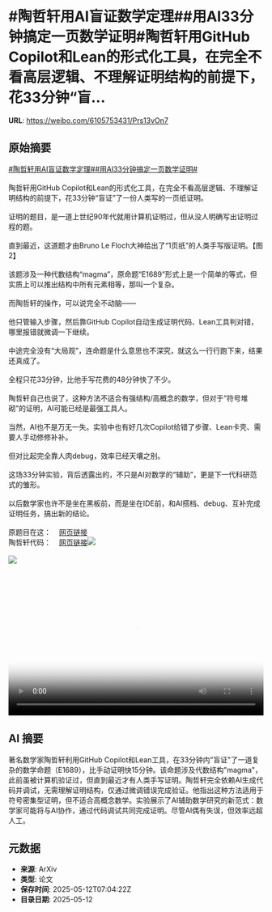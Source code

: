 # #陶哲轩用AI盲证数学定理##用AI33分钟搞定一页数学证明#陶哲轩用GitHub Copilot和Lean的形式化工具，在完全不看高层逻辑、不理解证明结构的前提下，花33分钟“盲...

**URL**: https://weibo.com/6105753431/Prs13vOn7

## 原始摘要

<a href="https://m.weibo.cn/search?containerid=231522type%3D1%26t%3D10%26q%3D%23%E9%99%B6%E5%93%B2%E8%BD%A9%E7%94%A8AI%E7%9B%B2%E8%AF%81%E6%95%B0%E5%AD%A6%E5%AE%9A%E7%90%86%23&amp;extparam=%23%E9%99%B6%E5%93%B2%E8%BD%A9%E7%94%A8AI%E7%9B%B2%E8%AF%81%E6%95%B0%E5%AD%A6%E5%AE%9A%E7%90%86%23" data-hide=""><span class="surl-text">#陶哲轩用AI盲证数学定理#</span></a><a href="https://m.weibo.cn/search?containerid=231522type%3D1%26t%3D10%26q%3D%23%E7%94%A8AI33%E5%88%86%E9%92%9F%E6%90%9E%E5%AE%9A%E4%B8%80%E9%A1%B5%E6%95%B0%E5%AD%A6%E8%AF%81%E6%98%8E%23&amp;extparam=%23%E7%94%A8AI33%E5%88%86%E9%92%9F%E6%90%9E%E5%AE%9A%E4%B8%80%E9%A1%B5%E6%95%B0%E5%AD%A6%E8%AF%81%E6%98%8E%23" data-hide=""><span class="surl-text">#用AI33分钟搞定一页数学证明#</span></a><br><br>陶哲轩用GitHub Copilot和Lean的形式化工具，在完全不看高层逻辑、不理解证明结构的前提下，花33分钟“盲证”了一份人类写的一页纸证明。<br><br>证明的题目，是一道上世纪90年代就用计算机证明过，但从没人明确写出证明过程的题。<br><br>直到最近，这道题才由Bruno Le Floch大神给出了“1页纸”的人类手写版证明。【图2】<br><br>该题涉及一种代数结构“magma”，原命题“E1689”形式上是一个简单的等式，但实质上可以推出结构中所有元素相等，那叫一个复杂。<br><br>而陶哲轩的操作，可以说完全不动脑——<br><br>他只管输入步骤，然后靠GitHub Copilot自动生成证明代码、Lean工具判对错，哪里报错就微调一下继续。<br><br>中途完全没有“大局观”，连命题是什么意思也不深究，就这么一行行跑下来，结果还真成了。<br><br>全程只花33分钟，比他手写花费的48分钟快了不少。<br><br>陶哲轩自己也说了，这种方法不适合有强结构/高概念的数学，但对于“符号堆砌”的证明，AI可能已经是最强工具人。<br><br>当然，AI也不是万无一失。实验中也有好几次Copilot给错了步骤、Lean卡壳、需要人手动修修补补。<br><br>但对比起完全靠人肉debug，效率已经天壤之别。<br><br>这场33分钟实验，背后透露出的，不只是AI对数学的“辅助”，更是下一代科研范式的雏形。<br><br>以后数学家也许不是坐在黑板前，而是坐在IDE前，和AI搭档、debug、互补完成证明任务，搞出新的结论。<br><br>原题目在这：<a href="https://weibo.cn/sinaurl?u=https%3A%2F%2Fleanprover.zulipchat.com%2F%23narrow%2Fchannel%2F458659-Equational%2Ftopic%2FAlternative.20proofs.20of.20E1689.E2.8A.A2E2" data-hide=""><span class="url-icon"><img style="width: 1rem;height: 1rem" src="https://h5.sinaimg.cn/upload/2015/09/25/3/timeline_card_small_web_default.png" referrerpolicy="no-referrer"></span><span class="surl-text">网页链接</span></a><br>陶哲轩代码：<a href="https://weibo.cn/sinaurl?u=https%3A%2F%2Fgithub.com%2Fteorth%2Festimate_tools%2Fblob%2Fmaster%2FEstimateTools%2Ftest%2Fequational.lean" data-hide=""><span class="url-icon"><img style="width: 1rem;height: 1rem" src="https://h5.sinaimg.cn/upload/2015/09/25/3/timeline_card_small_web_default.png" referrerpolicy="no-referrer"></span><span class="surl-text">网页链接</span></a><img style="" src="https://tvax2.sinaimg.cn/large/006Fd7o3ly1i1chxf695cj30vi0k0wec.jpg" referrerpolicy="no-referrer"><br><br><img style="" src="https://tvax4.sinaimg.cn/large/006Fd7o3gy1i1chwkdkzcj313k1eoasd.jpg" referrerpolicy="no-referrer"><br><br><br clear="both"><div style="clear: both"></div><video controls="controls" poster="https://tvax2.sinaimg.cn/orj480/006Fd7o3ly1i1chxer0i8j30vi0k0gnf.jpg" style="width: 100%"><source src="https://f.video.weibocdn.com/o0/YS3PNLQ0lx08obgZjyJa01041206whda0E030.mp4?label=mp4_720p&amp;template=1134x720.25.0&amp;ori=0&amp;ps=1CwnkDw1GXwCQx&amp;Expires=1747036697&amp;ssig=qdzNfFk2Ov&amp;KID=unistore,video"><source src="https://f.video.weibocdn.com/o0/gel85joElx08obh0wkd2010412030d2z0E020.mp4?label=mp4_hd&amp;template=756x480.25.0&amp;ori=0&amp;ps=1CwnkDw1GXwCQx&amp;Expires=1747036697&amp;ssig=FOLTjMXIwe&amp;KID=unistore,video"><source src="https://f.video.weibocdn.com/o0/n7qvjgUhlx08obh0MVGw01041201M9Ut0E010.mp4?label=mp4_ld&amp;template=564x360.25.0&amp;ori=0&amp;ps=1CwnkDw1GXwCQx&amp;Expires=1747036697&amp;ssig=IJTpPtnEwJ&amp;KID=unistore,video"><p>视频无法显示，请前往<a href="https://video.weibo.com/show?fid=1034%3A5165424317235204" target="_blank" rel="noopener noreferrer">微博视频</a>观看。</p></video>

## AI 摘要

著名数学家陶哲轩利用GitHub Copilot和Lean工具，在33分钟内"盲证"了一道复杂的数学命题（E1689），比手动证明快15分钟。该命题涉及代数结构"magma"，此前虽被计算机验证过，但直到最近才有人类手写证明。陶哲轩完全依赖AI生成代码并调试，无需理解证明结构，仅通过微调错误完成验证。他指出这种方法适用于符号密集型证明，但不适合高概念数学。实验展示了AI辅助数学研究的新范式：数学家可能将与AI协作，通过代码调试共同完成证明。尽管AI偶有失误，但效率远超人工。

## 元数据

- **来源**: ArXiv
- **类型**: 论文
- **保存时间**: 2025-05-12T07:04:22Z
- **目录日期**: 2025-05-12
